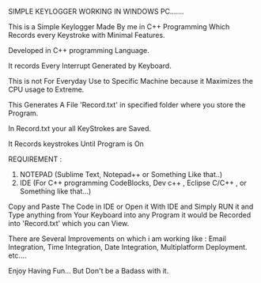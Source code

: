 SIMPLE KEYLOGGER WORKING IN WINDOWS PC.......

This is a Simple Keylogger Made By me in C++ Programming Which Records every Keystroke with Minimal Features.

Developed in C++ programming Language.

It records Every Interrupt Generated by Keyboard.

This is not For Everyday Use to Specific Machine because it Maximizes the CPU usage to Extreme.

This Generates A File 'Record.txt' in specified folder where you store the Program.

In Record.txt your all KeyStrokes are Saved.

It Records keystrokes Until Program is On

 REQUIREMENT :
 
 1. NOTEPAD (Sublime Text, Notepad++ or Something Like that..)
 2. IDE (For C++ programming CodeBlocks, Dev c++ , Eclipse C/C++ , or Something like that...)
 
 Copy and Paste The Code in IDE or Open it With IDE and Simply RUN it and Type anything from Your Keyboard into any Program 
  it would be Recorded into 'Record.txt' which you can View.
  
  There are Several Improvements on which i am working like :
  Email Integration,
  Time Integration,
  Date Integration,
  Multiplatform Deployment.
  etc....
  
  
  Enjoy Having Fun... But Don't be a Badass with it.
   
 
